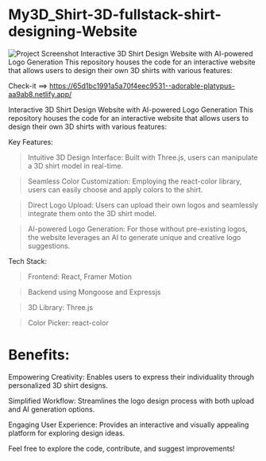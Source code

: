 # My3D_Shirt-3D-fullstack-shirt-designing-Website
![Project Screenshot](Screenshot(241).png)
Interactive 3D Shirt Design Website with AI-powered Logo Generation This repository houses the code for an interactive website that allows users to design their own 3D shirts with various features:

Check-it ==> https://65d1bc1991a5a70f4eec9531--adorable-platypus-aa9ab8.netlify.app/

Interactive 3D Shirt Design Website with AI-powered Logo Generation
This repository houses the code for an interactive website that allows users to design their own 3D shirts with various features:

Key Features:

> Intuitive 3D Design Interface: Built with Three.js, users can manipulate a 3D shirt model in real-time.

> Seamless Color Customization: Employing the react-color library, users can easily choose and apply colors to the shirt.

> Direct Logo Upload: Users can upload their own logos and seamlessly integrate them onto the 3D shirt model.

> AI-powered Logo Generation: For those without pre-existing logos, the website leverages an AI to generate unique and creative logo suggestions.

Tech Stack:

> Frontend: React, Framer Motion

> Backend using Mongoose and Expressjs

> 3D Library: Three.js

> Color Picker: react-color

# Benefits:

Empowering Creativity: Enables users to express their individuality through personalized 3D shirt designs.

Simplified Workflow: Streamlines the logo design process with both upload and AI generation options.

Engaging User Experience: Provides an interactive and visually appealing platform for exploring design ideas.

Feel free to explore the code, contribute, and suggest improvements!
